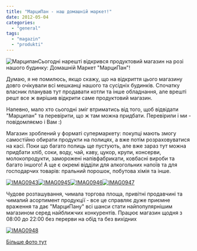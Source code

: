 ```yaml
---
title: "МарциПан - наш домашній маркет!"
date: 2012-05-04
categories: 
  - "general"
tags: 
  - "magazin"
  - "produkti"
---
```


![](http://shevchenko4a.brovary.org/wp-content/uploads/2012/05/Martsipan.jpg "Марципан")Сьогодні нарешті відкрився продуктовий магазин на розі нашого будинку: Домашній Маркет "МарциПан"!

Думаю, я не помилюсь, якщо скажу, що на відкриття цього магазину довго очікували всі мешканці нашого та сусідніх будинків. Спочатку власник планував тут продавати котли та інше обладнання, але врешті решт все ж вирішив відкрити саме продуктовий магазин.

Напевно, мало хто сьогодні зміг втриматись від того, щоб відвідати "Марципан" та перевірити, що ж там можна придбати. Перевірили і ми - повідомляємо і Вам :)

Магазин зроблений у форматі супермаркету: покупці мають змогу самостійно обирати продукти на полицях, а вже потім розраховуватися на касі. Поки що багато полиць ще пустують, але вже зараз тут можна придбати <!--more-->хліб, соки, воду, чай, каву, цукор, крупи, консерви, молокопродукти, заморожені напівфабрикати, ковбасні вироби та багато іншого! А ще є окремі відділи для алкогольних напоїв та для господарчих товарів: пральний порошок, побутова хімія та інше.

[![](http://shevchenko4a.brovary.org/wp-content/uploads/2012/05/IMAG0943-300x179.jpg "IMAG0943")](http://shevchenko4a.brovary.org/wp-content/uploads/2012/05/IMAG0943.jpg)[![](http://shevchenko4a.brovary.org/wp-content/uploads/2012/05/IMAG0945-300x179.jpg "IMAG0945")](http://shevchenko4a.brovary.org/wp-content/uploads/2012/05/IMAG0945.jpg)[![](http://shevchenko4a.brovary.org/wp-content/uploads/2012/05/IMAG0946-300x179.jpg "IMAG0946")](http://shevchenko4a.brovary.org/wp-content/uploads/2012/05/IMAG0946.jpg)[![](http://shevchenko4a.brovary.org/wp-content/uploads/2012/05/IMAG0947-300x179.jpg "IMAG0947")](http://shevchenko4a.brovary.org/wp-content/uploads/2012/05/IMAG0947.jpg)

Чудове розташування, чимала торгова площа, привітні продавчині та чималий асортимент продукції - все це справляє дуже приємне враження та дає "МарциПану" всі шанси стати найпопулярнішим магазином серед найближчих конкурентів. Працює магазин щодня з 08:00 до 22:00 без перерви на обід та без вихідних

[![](http://shevchenko4a.brovary.org/wp-content/uploads/2012/05/IMAG0948-150x150.jpg "IMAG0948")](http://shevchenko4a.brovary.org/wp-content/uploads/2012/05/IMAG0948.jpg)

[Більше фото тут](https://plus.google.com/u/0/b/113140056879033985714/photos/113140056879033985714/albums/5738766703358468801 "МарциПан Бровари")
